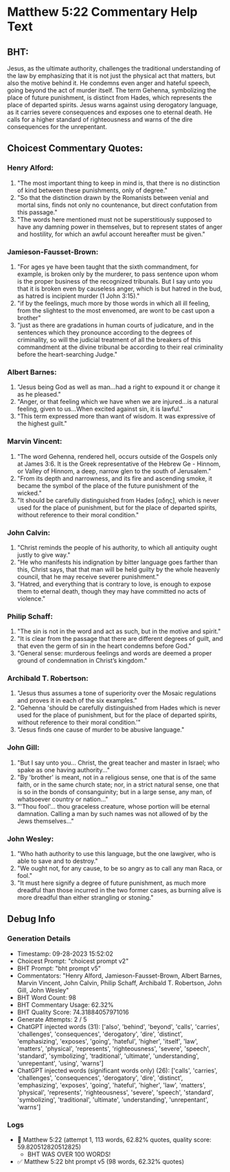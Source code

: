 # Matthew 5:22 Commentary Help Text

## BHT:
Jesus, as the ultimate authority, challenges the traditional understanding of the law by emphasizing that it is not just the physical act that matters, but also the motive behind it. He condemns even anger and hateful speech, going beyond the act of murder itself. The term Gehenna, symbolizing the place of future punishment, is distinct from Hades, which represents the place of departed spirits. Jesus warns against using derogatory language, as it carries severe consequences and exposes one to eternal death. He calls for a higher standard of righteousness and warns of the dire consequences for the unrepentant.

## Choicest Commentary Quotes:
### Henry Alford:
1. "The most important thing to keep in mind is, that there is no distinction of kind between these punishments, only of degree."
2. "So that the distinction drawn by the Romanists between venial and mortal sins, finds not only no countenance, but direct confutation from this passage."
3. "The words here mentioned must not be superstitiously supposed to have any damning power in themselves, but to represent states of anger and hostility, for which an awful account hereafter must be given."

### Jamieson-Fausset-Brown:
1. "For ages ye have been taught that the sixth commandment, for example, is broken only by the murderer, to pass sentence upon whom is the proper business of the recognized tribunals. But I say unto you that it is broken even by causeless anger, which is but hatred in the bud, as hatred is incipient murder (1 John 3:15)."
2. "if by the feelings, much more by those words in which all ill feeling, from the slightest to the most envenomed, are wont to be cast upon a brother"
3. "just as there are gradations in human courts of judicature, and in the sentences which they pronounce according to the degrees of criminality, so will the judicial treatment of all the breakers of this commandment at the divine tribunal be according to their real criminality before the heart-searching Judge."

### Albert Barnes:
1. "Jesus being God as well as man...had a right to expound it or change it as he pleased."
2. "Anger, or that feeling which we have when we are injured...is a natural feeling, given to us...When excited against sin, it is lawful."
3. "This term expressed more than want of wisdom. It was expressive of the highest guilt."

### Marvin Vincent:
1. "The word Gehenna, rendered hell, occurs outside of the Gospels only at James 3:6. It is the Greek representative of the Hebrew Ge - Hinnom, or Valley of Hinnom, a deep, narrow glen to the south of Jerusalem."
2. "From its depth and narrowness, and its fire and ascending smoke, it became the symbol of the place of the future punishment of the wicked."
3. "It should be carefully distinguished from Hades [αδης], which is never used for the place of punishment, but for the place of departed spirits, without reference to their moral condition."

### John Calvin:
1. "Christ reminds the people of his authority, to which all antiquity ought justly to give way."
2. "He who manifests his indignation by bitter language goes farther than this, Christ says, that that man will be held guilty by the whole heavenly council, that he may receive severer punishment."
3. "Hatred, and everything that is contrary to love, is enough to expose them to eternal death, though they may have committed no acts of violence."

### Philip Schaff:
1. "The sin is not in the word and act as such, but in the motive and spirit."
2. "It is clear from the passage that there are different degrees of guilt, and that even the germ of sin in the heart condemns before God."
3. "General sense: murderous feelings and words are deemed a proper ground of condemnation in Christ’s kingdom."

### Archibald T. Robertson:
1. "Jesus thus assumes a tone of superiority over the Mosaic regulations and proves it in each of the six examples."
2. "Gehenna 'should be carefully distinguished from Hades which is never used for the place of punishment, but for the place of departed spirits, without reference to their moral condition.'"
3. "Jesus finds one cause of murder to be abusive language."

### John Gill:
1. "But I say unto you... Christ, the great teacher and master in Israel; who spake as one having authority..."
2. "By 'brother' is meant, not in a religious sense, one that is of the same faith, or in the same church state; nor, in a strict natural sense, one that is so in the bonds of consanguinity; but in a large sense, any man, of whatsoever country or nation..."
3. "'Thou fool'... thou graceless creature, whose portion will be eternal damnation. Calling a man by such names was not allowed of by the Jews themselves..."

### John Wesley:
1. "Who hath authority to use this language, but the one lawgiver, who is able to save and to destroy."
2. "We ought not, for any cause, to be so angry as to call any man Raca, or fool."
3. "It must here signify a degree of future punishment, as much more dreadful than those incurred in the two former cases, as burning alive is more dreadful than either strangling or stoning."


## Debug Info
### Generation Details
- Timestamp: 09-28-2023 15:52:02
- Choicest Prompt: "choicest prompt v2"
- BHT Prompt: "bht prompt v5"
- Commentators: "Henry Alford, Jamieson-Fausset-Brown, Albert Barnes, Marvin Vincent, John Calvin, Philip Schaff, Archibald T. Robertson, John Gill, John Wesley"
- BHT Word Count: 98
- BHT Commentary Usage: 62.32%
- BHT Quality Score: 74.31884057971016
- Generate Attempts: 2 / 5
- ChatGPT injected words (31):
	['also', 'behind', 'beyond', 'calls', 'carries', 'challenges', 'consequences', 'derogatory', 'dire', 'distinct', 'emphasizing', 'exposes', 'going', 'hateful', 'higher', 'itself', 'law', 'matters', 'physical', 'represents', 'righteousness', 'severe', 'speech', 'standard', 'symbolizing', 'traditional', 'ultimate', 'understanding', 'unrepentant', 'using', 'warns']
- ChatGPT injected words (significant words only) (26):
	['calls', 'carries', 'challenges', 'consequences', 'derogatory', 'dire', 'distinct', 'emphasizing', 'exposes', 'going', 'hateful', 'higher', 'law', 'matters', 'physical', 'represents', 'righteousness', 'severe', 'speech', 'standard', 'symbolizing', 'traditional', 'ultimate', 'understanding', 'unrepentant', 'warns']

### Logs
- 🔄 Matthew 5:22 (attempt 1, 113 words, 62.82% quotes, quality score: 59.820512820512825) 
	- BHT WAS OVER 100 WORDS!
- ✅ Matthew 5:22 bht prompt v5 (98 words, 62.32% quotes)